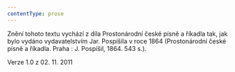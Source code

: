```yaml
---
contentType: prose
---
```


Znění tohoto textu vychází z díla Prostonárodní české písně a říkadla tak, jak bylo vydáno vydavatelstvím Jar. Pospíšila v roce 1864 (Prostonárodní české písně a říkadla. Praha : J. Pospíšil, 1864. 543 s.).

Verze 1.0 z 02. 11. 2011
